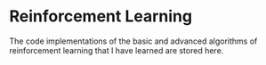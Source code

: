# Reinforcement Learning
The code implementations of the basic and advanced algorithms of reinforcement learning that I have learned are stored here.
